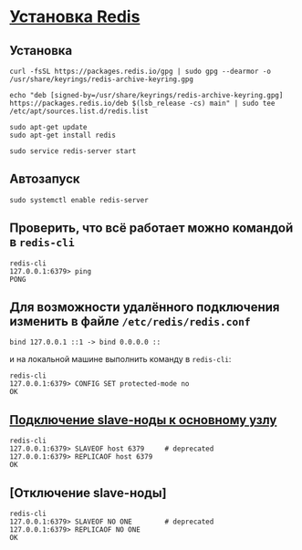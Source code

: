 [Установка Redis](https://redis.io/docs/getting-started/installation/install-redis-on-windows/)
=======================================================================================

Установка 
---------
    
    curl -fsSL https://packages.redis.io/gpg | sudo gpg --dearmor -o /usr/share/keyrings/redis-archive-keyring.gpg

    echo "deb [signed-by=/usr/share/keyrings/redis-archive-keyring.gpg] https://packages.redis.io/deb $(lsb_release -cs) main" | sudo tee /etc/apt/sources.list.d/redis.list

    sudo apt-get update
    sudo apt-get install redis

    sudo service redis-server start

Автозапуск
----------
    sudo systemctl enable redis-server


Проверить, что всё работает можно командой в `redis-cli`
--------------------------------------------------------

    redis-cli 
    127.0.0.1:6379> ping
    PONG


Для возможности удалённого подключения изменить в файле `/etc/redis/redis.conf`
-------------------------------------------------------------------------------

    bind 127.0.0.1 ::1 -> bind 0.0.0.0 ::

и на локальной машине выполнить команду в `redis-cli`:
    
    redis-cli 
    127.0.0.1:6379> CONFIG SET protected-mode no
    OK

[Подключение slave-ноды к основному узлу](https://mohewedy.medium.com/redis-cluster-configurations-by-example-5480a178e884)
---------------------------------------------------------------------------------------------------------------------------

    redis-cli 
    127.0.0.1:6379> SLAVEOF host 6379     # deprecated
    127.0.0.1:6379> REPLICAOF host 6379
    OK

[Отключение slave-ноды]
-----------------------

    redis-cli 
    127.0.0.1:6379> SLAVEOF NO ONE        # deprecated
    127.0.0.1:6379> REPLICAOF NO ONE
    OK

